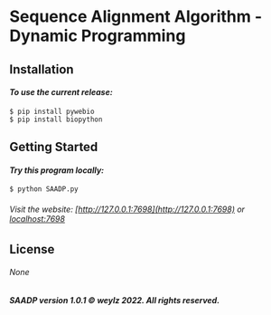 # Sequence Alignment Algorithm - Dynamic Programming

## Installation

#### *To use the current release:*
```shell
$ pip install pywebio
$ pip install biopython
```

## Getting Started
#### *Try this program locally:*
```shell
$ python SAADP.py
```
###### Visit the website: [http://127.0.0.1:7698](http://127.0.0.1:7698) or [localhost:7698](localhost:7698)

## License
###### None

##### SAADP version 1.0.1 © weylz 2022. All rights reserved.
